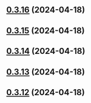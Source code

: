 ## [0.3.16](https://github.com/alancleyton/awesome-ui/compare/v0.3.15...v0.3.16) (2024-04-18)



## [0.3.15](https://github.com/alancleyton/awesome-ui/compare/v0.3.14...v0.3.15) (2024-04-18)



## [0.3.14](https://github.com/alancleyton/awesome-ui/compare/v0.3.13...v0.3.14) (2024-04-18)



## [0.3.13](https://github.com/alancleyton/awesome-ui/compare/v0.3.12...v0.3.13) (2024-04-18)



## [0.3.12](https://github.com/alancleyton/awesome-ui/compare/v0.3.11...v0.3.12) (2024-04-18)



